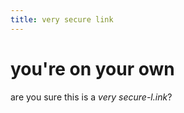 ```yaml
---
title: very secure link 
---
```


# you're on your own 

are you sure this is a *very* _secure-l.ink_?


